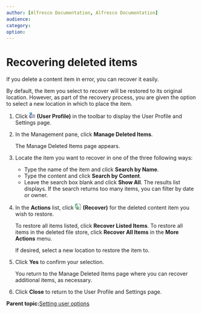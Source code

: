 ```yaml
---
author: [Alfresco Documentation, Alfresco Documentation]
audience: 
category: 
option: 
---
```


# Recovering deleted items

If you delete a content item in error, you can recover it easily.

By default, the item you select to recover will be restored to its original location. However, as part of the recovery process, you are given the option to select a new location in which to place the item.

1.  Click ![User Profile](../images/im-user-options.png) **\(User Profile\)** in the toolbar to display the User Profile and Settings page.

2.  In the Management pane, click **Manage Deleted Items**.

    The Manage Deleted Items page appears.

3.  Locate the item you want to recover in one of the three following ways:

    -   Type the name of the item and click **Search by Name**.
    -   Type the content and click **Search by Content**.
    -   Leave the search box blank and click **Show All**.
    The results list displays. If the search returns too many items, you can filter by date or owner.

4.  In the **Actions** list, click ![Recover](../images/im-recover.png) **\(Recover\)** for the deleted content item you wish to restore.

    To restore all items listed, click **Recover Listed Items**. To restore all items in the deleted file store, click **Recover All Items** in the **More Actions** menu.

    If desired, select a new location to restore the item to.

5.  Click **Yes** to confirm your selection.

    You return to the Manage Deleted Items page where you can recover additional items, as necessary.

6.  Click **Close** to return to the User Profile and Settings page.


**Parent topic:**[Setting user options](../concepts/cuh-options.md)

